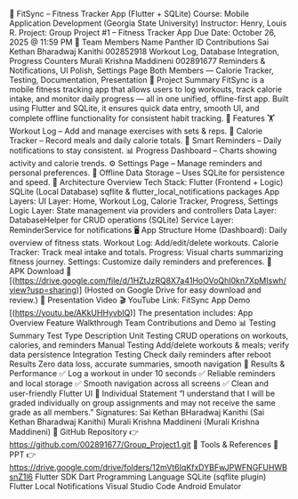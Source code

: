 💪 FitSync – Fitness Tracker App (Flutter + SQLite)
Course: Mobile Application Development (Georgia State University)
Instructor: Henry, Louis R.
Project: Group Project #1 – Fitness Tracker App
Due Date: October 26, 2025 @ 11:59 PM
👥 Team Members
Name	Panther ID	Contributions
Sai Kethan Bharadwaj Kanithi	002852918	Workout Log, Database Integration, Progress Counters
Murali Krishna Maddineni	002891677	Reminders & Notifications, UI Polish, Settings Page
Both Members	—	Calorie Tracker, Testing, Documentation, Presentation
📖 Project Summary
FitSync is a mobile fitness tracking app that allows users to log workouts, track calorie intake, and monitor daily progress — all in one unified, offline-first app.
Built using Flutter and SQLite, it ensures quick data entry, smooth UI, and complete offline functionality for consistent habit tracking.
🚀 Features
🏋️ Workout Log – Add and manage exercises with sets & reps.
🍎 Calorie Tracker – Record meals and daily calorie totals.
🔔 Smart Reminders – Daily notifications to stay consistent.
📊 Progress Dashboard – Charts showing activity and calorie trends.
⚙️ Settings Page – Manage reminders and personal preferences.
💾 Offline Data Storage – Uses SQLite for persistence and speed.
🧱 Architecture Overview
Tech Stack:
Flutter (Frontend + Logic)
SQLite (Local Database)
sqflite & flutter_local_notifications packages
App Layers:
UI Layer: Home, Workout Log, Calorie Tracker, Progress, Settings
Logic Layer: State management via providers and controllers
Data Layer: DatabaseHelper for CRUD operations (SQLite)
Service Layer: ReminderService for notifications
🖥️ App Structure
Home (Dashboard): Daily overview of fitness stats.
Workout Log: Add/edit/delete workouts.
Calorie Tracker: Track meal intake and totals.
Progress: Visual charts summarizing fitness journey.
Settings: Customize daily reminders and preferences.
📱 APK Download
🔗 [(https://drive.google.com/file/d/1HZtJzRQ8X7a41HoOVoQhI0kn7XpMIswh/view?usp=sharing)]
(Hosted on Google Drive for easy download and review.)
🎥 Presentation Video
🎬 YouTube Link: FitSync App Demo
[(https://youtu.be/AKkUHHyvbIQ)]
The presentation includes:
App Overview
Feature Walkthrough
Team Contributions and Demo
📊 Testing Summary
Test Type	Description
Unit Testing	CRUD operations on workouts, calories, and reminders
Manual Testing	Add/delete workouts & meals; verify data persistence
Integration Testing	Check daily reminders after reboot
Results	Zero data loss, accurate summaries, smooth navigation
🏁 Results & Performance
✅ Log a workout in under 10 seconds
✅ Reliable reminders and local storage
✅ Smooth navigation across all screens
✅ Clean and user-friendly Flutter UI
📜 Individual Statement
“I understand that I will be graded individually on group assignments and may not receive the same grade as all members.”
Signatures:
Sai Kethan BHaradwaj Kanithi (Sai Kethan Bharadwaj Kanithi)
Murali Krishna Maddineni (Murali Krishna Maddineni)
🔗 GitHub Repository
👉 https://github.com/002891677/Group_Project1.git
🧩 Tools & References
🔗 PPT
👉 https://drive.google.com/drive/folders/12mVt6IqKfxDYBFwJPWFNGFUHWBsnZ1l6
Flutter SDK
Dart Programming Language
SQLite (sqflite plugin)
Flutter Local Notifications
Visual Studio Code
Android Emulator

